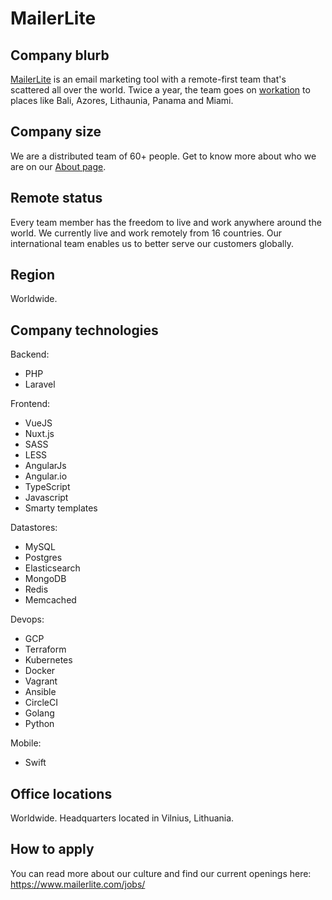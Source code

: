 # MailerLite

## Company blurb

[MailerLite](https://www.mailerlite.com/) is an email marketing tool with a remote-first team that's scattered all over the world. Twice a year, the team goes on [workation](https://www.mailerlite.com/workation) to places like Bali, Azores, Lithaunia, Panama and Miami.

## Company size

We are a distributed team of 60+ people. Get to know more about who we are on our [About page](https://www.mailerlite.com/about/).

## Remote status

Every team member has the freedom to live and work anywhere around the world. We currently live and work remotely from 16 countries. Our international team enables us to better serve our customers globally.

## Region

Worldwide.

## Company technologies

Backend: 

- PHP
- Laravel

Frontend: 

- VueJS
- Nuxt.js
- SASS
- LESS
- AngularJs
- Angular.io
- TypeScript
- Javascript
- Smarty templates

Datastores: 

- MySQL
- Postgres
- Elasticsearch
- MongoDB
- Redis
- Memcached

Devops: 

- GCP
- Terraform
- Kubernetes
- Docker
- Vagrant
- Ansible
- CircleCI
- Golang
- Python

Mobile: 

- Swift


## Office locations

Worldwide. Headquarters located in Vilnius, Lithuania.

## How to apply

You can read more about our culture and find our current openings here: https://www.mailerlite.com/jobs/

